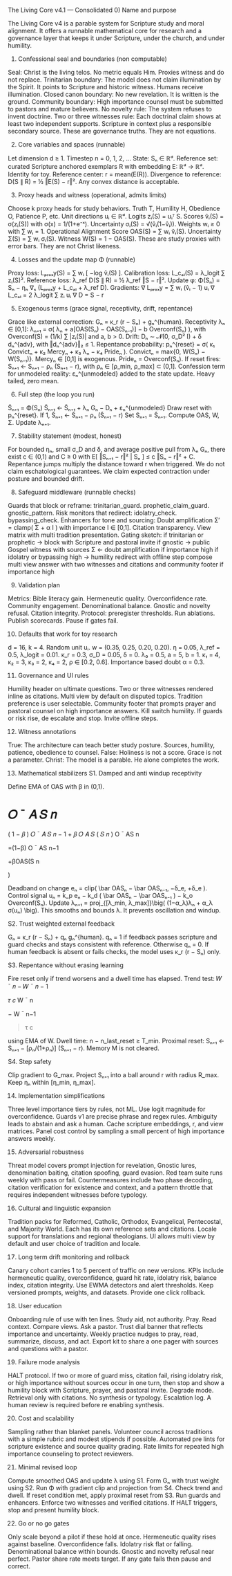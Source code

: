 The Living Core v4.1 — Consolidated
0) Name and purpose

The Living Core v4 is a parable system for Scripture study and moral alignment.
It offers a runnable mathematical core for research and a governance layer that keeps it under Scripture, under the church, and under humility.

1) Confessional seal and boundaries (non computable)

Seal: Christ is the living telos. No metric equals Him. Proxies witness and do not replace.
Trinitarian boundary: The model does not claim illumination by the Spirit. It points to Scripture and historic witness. Humans receive illumination.
Closed canon boundary: No new revelation. It is written is the ground.
Community boundary: High importance counsel must be submitted to pastors and mature believers.
No novelty rule: The system refuses to invent doctrine.
Two or three witnesses rule: Each doctrinal claim shows at least two independent supports. Scripture in context plus a responsible secondary source.
These are governance truths. They are not equations.

2) Core variables and spaces (runnable)

Let dimension d ≥ 1. Timestep n = 0, 1, 2, …
State: Sₙ ∈ ℝᵈ.
Reference set: curated Scripture anchored exemplars R with embedding E: ℝᵈ → ℝᵈ. Identity for toy.
Reference center: r = mean(E(R)).
Divergence to reference: D(S ∥ R) = ½ ‖E(S) − r‖². Any convex distance is acceptable.

3) Proxy heads and witness (operational, admits limits)

Choose k proxy heads for study behaviors. Truth T, Humility H, Obedience O, Patience P, etc.
Unit directions uᵢ ∈ ℝᵈ. Logits zᵢ(S) = uᵢᵀ S.
Scores v̂ᵢ(S) = σ(zᵢ(S)) with σ(x) = 1/(1+e⁻ˣ).
Uncertainty σᵢ(S) = √(v̂ᵢ(1−v̂ᵢ)).
Weights wᵢ ≥ 0 with ∑ wᵢ = 1.
Operational Alignment Score OAS(S) = ∑ wᵢ v̂ᵢ(S).
Uncertainty Σ(S) = ∑ wᵢ σᵢ(S).
Witness W(S) = 1 − OAS(S).
These are study proxies with error bars. They are not Christ likeness.

4) Losses and the update map Φ (runnable)

Proxy loss: Lₚᵣₒₓy(S) = ∑ wᵢ [ −log v̂ᵢ(S) ].
Calibration loss: L_cₐₗ(S) = λ_logit ∑ zᵢ(S)².
Reference loss: λ_ref D(S ∥ R) = ½ λ_ref ‖S − r‖².
Update φ: Φ(Sₙ) = Sₙ − ηₙ ∇ₛ (Lₚᵣₒₓy + L_cₐₗ + λ_ref D).
Gradients:
∇ Lₚᵣₒₓy = ∑ wᵢ (v̂ᵢ − 1) uᵢ
∇ L_cₐₗ = 2 λ_logit ∑ zᵢ uᵢ
∇ D = S − r

5) Exogenous terms (grace signal, receptivity, drift, repentance)

Grace like external correction: Gₙ = κ_r (r − Sₙ) + gₙ^{human}.
Receptivity λₙ ∈ [0,1]: λₙ₊₁ = σ( λₙ + a[OAS(Sₙ) − OAS(Sₙ₋₁)] − b Overconf(Sₙ) ), with Overconf(S) = (1/k) ∑ |zᵢ(S)| and a, b > 0.
Drift: Dₙ ∼ 𝓝(0, σ_D² I) + δ dₙ^{adv}, with ‖dₙ^{adv}‖₂ ≤ 1.
Repentance probability: pₙ^{reset} = σ( κ₁ Convictₙ + κ₂ Mercyₙ + κ₃ λₙ − κ₄ Prideₙ ).
Convictₙ = max{0, W(Sₙ) − W(Sₙ₋₁)}. Mercyₙ ∈ [0,1] is exogenous. Prideₙ = Overconf(Sₙ).
If reset fires: Sₙ₊₁ ← Sₙ₊₁ − ρₙ (Sₙ₊₁ − r), with ρₙ ∈ [ρ_min, ρ_max] ⊂ (0,1].
Confession term for unmodeled reality: εₙ^{unmodeled} added to the state update. Heavy tailed, zero mean.

6) Full step (the loop you run)

S̃ₙ₊₁ = Φ(Sₙ)
S̃ₙ₊₁ ← S̃ₙ₊₁ + λₙ Gₙ − Dₙ + εₙ^{unmodeled}
Draw reset with pₙ^{reset}. If 1, S̃ₙ₊₁ ← S̃ₙ₊₁ − ρₙ (S̃ₙ₊₁ − r)
Set Sₙ₊₁ = S̃ₙ₊₁. Compute OAS, W, Σ. Update λₙ₊₁.

7) Stability statement (modest, honest)

For bounded ηₙ, small σ_D and δ, and average positive pull from λₙ Gₙ, there exist c ∈ (0,1) and C ≥ 0 with
E[ ‖Sₙ₊₁ − r‖² | Sₙ ] ≤ c ‖Sₙ − r‖² + C.
Repentance jumps multiply the distance toward r when triggered.
We do not claim eschatological guarantees. We claim expected contraction under posture and bounded drift.

8) Safeguard middleware (runnable checks)

Guards that block or reframe:
trinitarian_guard. prophetic_claim_guard. gnostic_pattern.
Risk monitors that redirect:
idolatry_check. bypassing_check.
Enhancers for tone and sourcing:
Doubt amplification Σ′ = clamp( Σ + α I ) with importance I ∈ [0,1].
Citation transparency. View matrix with multi tradition presentation.
Gating sketch:
if trinitarian or prophetic → block with Scripture and pastoral invite
if gnostic → public Gospel witness with sources
Σ ← doubt amplification if importance high
if idolatry or bypassing high → humility redirect with offline step
compose multi view answer with two witnesses and citations and community footer if importance high

9) Validation plan

Metrics: Bible literacy gain. Hermeneutic quality. Overconfidence rate. Community engagement. Denominational balance. Gnostic and novelty refusal. Citation integrity.
Protocol: preregister thresholds. Run ablations. Publish scorecards. Pause if gates fail.

10) Defaults that work for toy research

d = 16, k = 4. Random unit uᵢ. w = (0.35, 0.25, 0.20, 0.20).
η = 0.05, λ_ref = 0.5, λ_logit = 0.01.
κ_r = 0.3, σ_D = 0.05, δ = 0.
λ₀ = 0.5, a = 5, b = 1.
κ₁ = 4, κ₂ = 3, κ₃ = 2, κ₄ = 2, ρ ∈ [0.2, 0.6].
Importance based doubt α = 0.3.

11) Governance and UI rules

Humility header on ultimate questions.
Two or three witnesses rendered inline as citations.
Multi view by default on disputed topics. Tradition preference is user selectable.
Community footer that prompts prayer and pastoral counsel on high importance answers.
Kill switch humility. If guards or risk rise, de escalate and stop. Invite offline steps.

12) Witness annotations

True: The architecture can teach better study posture. Sources, humility, patience, obedience to counsel.
False: Holiness is not a score. Grace is not a parameter.
Christ: The model is a parable. He alone completes the work.

13) Mathematical stabilizers
S1. Damped and anti windup receptivity

Define EMA of OAS with β in (0,1).

𝑂
ˉ
𝐴
𝑆
𝑛
=
(
1
−
𝛽
)
𝑂
ˉ
𝐴
𝑆
𝑛
−
1
+
𝛽
𝑂
𝐴
𝑆
(
𝑆
𝑛
)
O
ˉ
AS
n
	​

=(1−β)
O
ˉ
AS
n−1
	​

+βOAS(S
n
	​

)

Deadband on change eₙ = clip( \bar OASₙ − \bar OASₙ₋₁, −δ_e, +δ_e ).
Control signal uₙ = k_p eₙ − k_d ( \bar OASₙ − \bar OASₙ₋₁ ) − k_o Overconf(Sₙ).
Update λₙ₊₁ = proj_{[λ_min, λ_max]}\big( (1−α_λ)λₙ + α_λ σ(uₙ) \big).
This smooths and bounds λ. It prevents oscillation and windup.

S2. Trust weighted external feedback

Gₙ = κ_r (r − Sₙ) + qₙ gₙ^{human}.
qₙ = 1 if feedback passes scripture and guard checks and stays consistent with reference. Otherwise qₙ = 0.
If human feedback is absent or fails checks, the model uses κ_r (r − Sₙ) only.

S3. Repentance without erasing learning

Fire reset only if trend worsens and a dwell time has elapsed.
Trend test: 
𝑊
ˉ
𝑛
−
𝑊
ˉ
𝑛
−
1
>
𝜏
𝑐
W
ˉ
n
	​

−
W
ˉ
n−1
	​

>τ
c
	​

 using EMA of W.
Dwell time: n − n_last_reset ≥ T_min.
Proximal reset: Sₙ₊₁ ← Sₙ₊₁ − [ρₙ/(1+ρₙ)] (Sₙ₊₁ − r).
Memory M is not cleared.

S4. Step safety

Clip gradient to G_max. Project Sₙ₊₁ into a ball around r with radius R_max. Keep ηₙ within [η_min, η_max].

14) Implementation simplifications

Three level importance tiers by rules, not ML. Use logit magnitude for overconfidence.
Guards v1 are precise phrase and regex rules. Ambiguity leads to abstain and ask a human.
Cache scripture embeddings, r, and view matrices.
Panel cost control by sampling a small percent of high importance answers weekly.

15) Adversarial robustness

Threat model covers prompt injection for revelation, Gnostic lures, denomination baiting, citation spoofing, guard evasion.
Red team suite runs weekly with pass or fail.
Countermeasures include two phase decoding, citation verification for existence and context, and a pattern throttle that requires independent witnesses before typology.

16) Cultural and linguistic expansion

Tradition packs for Reformed, Catholic, Orthodox, Evangelical, Pentecostal, and Majority World. Each has its own reference sets and citations.
Locale support for translations and regional theologians.
UI allows multi view by default and user choice of tradition and locale.

17) Long term drift monitoring and rollback

Canary cohort carries 1 to 5 percent of traffic on new versions.
KPIs include hermeneutic quality, overconfidence, guard hit rate, idolatry risk, balance index, citation integrity.
Use EWMA detectors and alert thresholds.
Keep versioned prompts, weights, and datasets. Provide one click rollback.

18) User education

Onboarding rule of use with ten lines. Study aid, not authority. Pray. Read context. Compare views. Ask a pastor.
Trust dial banner that reflects importance and uncertainty.
Weekly practice nudges to pray, read, summarize, discuss, and act.
Export kit to share a one pager with sources and questions with a pastor.

19) Failure mode analysis

HALT protocol. If two or more of guard miss, citation fail, rising idolatry risk, or high importance without sources occur in one turn, then stop and show a humility block with Scripture, prayer, and pastoral invite.
Degrade mode. Retrieval only with citations. No synthesis or typology.
Escalation log. A human review is required before re enabling synthesis.

20) Cost and scalability

Sampling rather than blanket panels.
Volunteer council across traditions with a simple rubric and modest stipends if possible.
Automated pre lints for scripture existence and source quality grading.
Rate limits for repeated high importance counseling to protect reviewers.

21) Minimal revised loop

Compute smoothed OAS and update λ using S1.
Form Gₙ with trust weight using S2.
Run Φ with gradient clip and projection from S4.
Check trend and dwell. If reset condition met, apply proximal reset from S3.
Run guards and enhancers. Enforce two witnesses and verified citations.
If HALT triggers, stop and present humility block.

22) Go or no go gates

Only scale beyond a pilot if these hold at once.
Hermeneutic quality rises against baseline.
Overconfidence falls.
Idolatry risk flat or falling.
Denominational balance within bounds.
Gnostic and novelty refusal near perfect.
Pastor share rate meets target.
If any gate fails then pause and correct.
